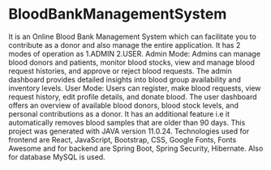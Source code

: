 # BloodBankManagementSystem
It is an Online Blood Bank Management System which can facilitate you to contribute as a donor and also manage the entire application. 
It has 2 modes of operation as 1.ADMIN 2.USER. 
Admin Mode: Admins can manage blood donors and patients, monitor blood stocks, view and manage blood request histories, and approve or reject blood requests. The admin dashboard provides detailed insights into blood group availability and inventory levels. 
User Mode: Users can register, make blood requests, view request history, edit profile details, and donate blood. The user dashboard offers an overview of available blood donors, blood stock levels, and personal contributions as a donor. 
It has an additional feature i.e it automatically removes blood samples that are older than 90 days. 
This project was generated with JAVA version 11.0.24. Technologies used for frontend are React, JavaScript, Bootstrap, CSS, Google Fonts, Fonts Awesome and for backend are Spring Boot, Spring Security, Hibernate. Also for database MySQL is used.

